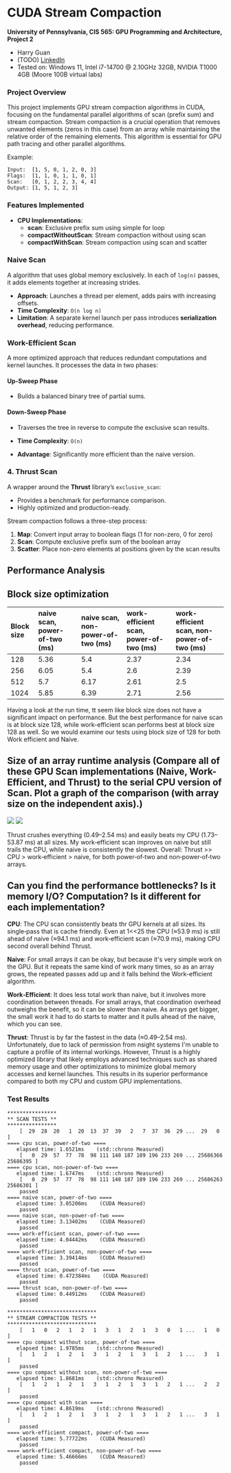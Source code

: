 ﻿ CUDA Stream Compaction
======================

**University of Pennsylvania, CIS 565: GPU Programming and Architecture, Project 2**

* Harry Guan
* (TODO) [LinkedIn]()
* Tested on:  Windows 11, Intel i7-14700 @ 2.10GHz 32GB, NVIDIA T1000 4GB (Moore 100B virtual labs)

### Project Overview
This project implements GPU stream compaction algorithms in CUDA, focusing on the fundamental parallel algorithms of scan (prefix sum) and stream compaction. 
Stream compaction is a crucial operation that removes unwanted elements (zeros in this case) from an array while maintaining the relative order of the remaining elements. 
This algorithm is essential for GPU path tracing and other parallel algorithms.

Example:
```
Input:  [1, 5, 0, 1, 2, 0, 3]
Flags:  [1, 1, 0, 1, 1, 0, 1]
Scan:   [0, 1, 2, 2, 3, 4, 4]
Output: [1, 5, 1, 2, 3]
```

### Features Implemented
- **CPU Implementations**:
  - **scan**: Exclusive prefix sum using simple for loop
  - **compactWithoutScan**: Stream compaction without using scan
  - **compactWithScan**: Stream compaction using scan and scatter


### Naive Scan

A algorithm that uses global memory exclusively. In each of `log(n)` passes, it adds elements together at increasing strides.

- **Approach**: Launches a thread per element, adds pairs with increasing offsets.
- **Time Complexity**: `O(n log n)`
- **Limitation**: A separate kernel launch per pass introduces **serialization overhead**, reducing performance.

###  Work-Efficient Scan

A more optimized approach that reduces redundant computations and kernel launches. It processes the data in two phases:

#### Up-Sweep Phase
- Builds a balanced binary tree of partial sums.

#### Down-Sweep Phase
- Traverses the tree in reverse to compute the exclusive scan results.

- **Time Complexity**: `O(n)`
- **Advantage**: Significantly more efficient than the naive version.

### 4. Thrust Scan

A wrapper around the **Thrust** library’s `exclusive_scan`:

- Provides a benchmark for performance comparison.
- Highly optimized and production-ready.

Stream compaction follows a three-step process:

1. **Map**: Convert input array to boolean flags (1 for non-zero, 0 for zero)
2. **Scan**: Compute exclusive prefix sum of the boolean array
3. **Scatter**: Place non-zero elements at positions given by the scan results

## Performance Analysis
	
## Block size optimization
| Block size | naive scan, power-of-two (ms) | naive scan, non-power-of-two (ms) | work-efficient scan, power-of-two (ms) | work-efficient scan, non-power-of-two (ms) |
| :--- | :--- | :--- | :--- | :--- |
| 128 | 5.36 | 5.4 | 2.37 | 2.34 |
| 256 | 6.05 | 5.4 | 2.6 | 2.39 |
| 512 | 5.7 | 6.17 | 2.61 | 2.5 |
| 1024 | 5.85 | 6.39 | 2.71 | 2.56 |


Having a look at the run time, tt seem like block size does not have a significant impact on performance. But the best performance for naive scan is at block size 128, while work-efficient scan performs best at block size 128 as well. So we would examine our tests using block size of 128 for both Work efficient and Naive.

## Size of an array runtime analysis  (Compare all of these GPU Scan implementations (Naive, Work-Efficient, and Thrust) to the serial CPU version of Scan. Plot a graph of the comparison (with array size on the independent axis).)
![](img/graph1.png)
![](img/graph2.png)

Thrust crushes everything (0.49–2.54 ms) and easily beats my CPU (1.73–53.87 ms) at all sizes. My work‑efficient scan improves on naive but still trails the CPU, while naive is consistently the slowest. Overall: Thrust >> CPU > work‑efficient > naive, for both power‑of‑two and non‑power‑of‑two arrays.

## Can you find the performance bottlenecks? Is it memory I/O? Computation? Is it different for each implementation?
**CPU**: The CPU scan consistently beats thr GPU kernels at all sizes. Its single‑pass that is cache friendly. Even at 1<<25 the CPU (≈53.9 ms) is still ahead of naive (≈94.1 ms) and work‑efficient scan (≈70.9 ms), making CPU second overall behind Thrust.

**Naive**: For small arrays it can be okay, but because it's very simple work on the GPU. But it repeats the same kind of work many times, so as an array grows, the repeated passes add up and it falls behind the Work-efficient algorithm. 

**Work‑Efficient**:  It does less total work than naive, but it involves more coordination between threads. For small arrays, that coordination overhead outweighs the benefit, so it can be slower than naive. As arrays get bigger, the small work it had to do starts to matter and it pulls ahead of the naive, which you can see. 

**Thrust**: Thrust is by far the fastest in the data (≈0.49–2.54 ms). Unfortunately, due to lack of permission from nsight systems I'm unable to capture a profile of its internal workings. However, Thrust is a highly optimized library that likely employs advanced techniques such as shared memory usage and other optimizations to minimize global memory accesses and kernel launches. This results in its superior performance compared to both my CPU and custom GPU implementations.

### Test Results
```
****************
** SCAN TESTS **
****************
    [  29  28  20   1  20  13  37  39   2   7  37  36  29 ...  29   0 ]
==== cpu scan, power-of-two ====
   elapsed time: 1.6521ms    (std::chrono Measured)
    [   0  29  57  77  78  98 111 148 187 189 196 233 269 ... 25686366 25686395 ]
==== cpu scan, non-power-of-two ====
   elapsed time: 1.6747ms    (std::chrono Measured)
    [   0  29  57  77  78  98 111 148 187 189 196 233 269 ... 25686263 25686301 ]
    passed
==== naive scan, power-of-two ====
   elapsed time: 3.05206ms    (CUDA Measured)
    passed
==== naive scan, non-power-of-two ====
   elapsed time: 3.13402ms    (CUDA Measured)
    passed
==== work-efficient scan, power-of-two ====
   elapsed time: 4.04442ms    (CUDA Measured)
    passed
==== work-efficient scan, non-power-of-two ====
   elapsed time: 3.39414ms    (CUDA Measured)
    passed
==== thrust scan, power-of-two ====
   elapsed time: 0.472384ms    (CUDA Measured)
    passed
==== thrust scan, non-power-of-two ====
   elapsed time: 0.44912ms    (CUDA Measured)
    passed

*****************************
** STREAM COMPACTION TESTS **
*****************************
    [   1   0   2   1   2   1   3   1   2   1   3   0   1 ...   1   0 ]
==== cpu compact without scan, power-of-two ====
   elapsed time: 1.9785ms    (std::chrono Measured)
    [   1   2   1   2   1   3   1   2   1   3   1   2   1 ...   3   1 ]
    passed
==== cpu compact without scan, non-power-of-two ====
   elapsed time: 1.8681ms    (std::chrono Measured)
    [   1   2   1   2   1   3   1   2   1   3   1   2   1 ...   2   2 ]
    passed
==== cpu compact with scan ====
   elapsed time: 4.8619ms    (std::chrono Measured)
    [   1   2   1   2   1   3   1   2   1   3   1   2   1 ...   3   1 ]
    passed
==== work-efficient compact, power-of-two ====
   elapsed time: 5.77722ms    (CUDA Measured)
    passed
==== work-efficient compact, non-power-of-two ====
   elapsed time: 5.46666ms    (CUDA Measured)
    passed
```